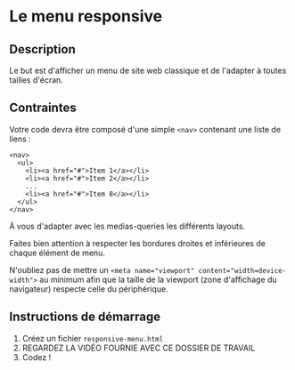Le menu responsive
=====================

## Description

Le but est d'afficher un menu de site web classique et de l'adapter à toutes tailles d'écran.

## Contraintes

Votre code devra être composé d'une simple `<nav>` contenant une liste de liens :

    <nav>
      <ul>
        <li><a href="#">Item 1</a></li>
        <li><a href="#">Item 2</a></li>
        ...
        <li><a href="#">Item 8</a></li>
      </ul>
    </nav>

À vous d'adapter avec les medias-queries les différents layouts.

Faites bien attention à respecter les bordures droites et inférieures de chaque élément de menu.

N'oubliez pas de mettre un `<meta name="viewport" content="width=device-width">` au minimum afin que la taille de la viewport (zone d'affichage du navigateur) respecte celle du périphérique.

## Instructions de démarrage

1. Créez un fichier `responsive-menu.html`
2. REGARDEZ LA VIDÉO FOURNIE AVEC CE DOSSIER DE TRAVAIL
3. Codez !

